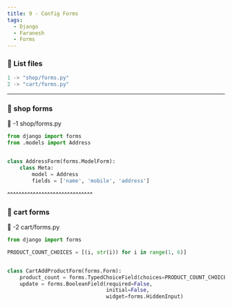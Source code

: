 ```yaml
---
title: 9 - Config Forms
tags:
  - Django
  - Faranesh
  - Forms
---
```


### 📜 List files
```python
1 -> "shop/forms.py"
2 -> "cart/forms.py"
```
---
### 💬 shop forms
📁 -1 shop/forms.py

```python
from django import forms
from .models import Address


class AddressForm(forms.ModelForm):
    class Meta:
        model = Address
        fields = ['name', 'mobile', 'address']

```

^^^^^^^^^^^^^^^^^^^^^^^^^^^^^^

### 💬 cart forms
📁 -2 cart/forms.py
```python
from django import forms

PRODUCT_COUNT_CHOICES = [(i, str(i)) for i in range(1, 6)]


class CartAddProductForm(forms.Form):
    product_count = forms.TypedChoiceField(choices=PRODUCT_COUNT_CHOICES, coerce=int)
    update = forms.BooleanField(required=False,
                                initial=False,
                                widget=forms.HiddenInput)

```
